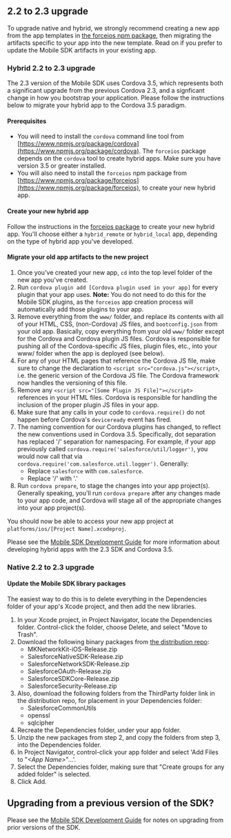 ## 2.2 to 2.3 upgrade

To upgrade native and hybrid, we strongly recommend creating a new app from the app templates in [the forceios npm package](https://npmjs.org/package/forceios), then migrating the artifacts specific to your app into the new template.  Read on if you prefer to update the Mobile SDK artifacts in your existing app.

### Hybrid 2.2 to 2.3 upgrade

The 2.3 version of the Mobile SDK uses Cordova 3.5, which represents both a significant upgrade from the previous Cordova 2.3, and a signficant change in how you bootstrap your application.  Please follow the instructions below to migrate your hybrid app to the Cordova 3.5 paradigm.

#### Prerequisites
- You will need to install the `cordova` command line tool from [https://www.npmjs.org/package/cordova](https://www.npmjs.org/package/cordova).  The `forceios` package depends on the `cordova` tool to create hybrid apps.  Make sure you have version 3.5 or greater installed.
- You will also need to install the `forceios` npm package from [https://www.npmjs.org/package/forceios](https://www.npmjs.org/package/forceios), to create your new hybrid app.

#### Create your new hybrid app
Follow the instructions in the [forceios package](https://www.npmjs.org/package/forceios) to create your new hybrid app.  You'll choose either a `hybrid_remote` or `hybrid_local` app, depending on the type of hybrid app you've developed.

#### Migrate your old app artifacts to the new project
1. Once you've created your new app, `cd` into the top level folder of the new app you've created.
2. Run `cordova plugin add [Cordova plugin used in your app]` for every plugin that your app uses.  **Note:** You do not need to do this for the Mobile SDK plugins, as the `forceios` app creation process will automatically add those plugins to your app.
3. Remove everything from the `www/` folder, and replace its contents with all of your HTML, CSS, (non-Cordova) JS files, and `bootconfig.json` from your old app.  Basically, copy everything from your old `www/` folder except for the Cordova and Cordova plugin JS files.  Cordova is responsible for pushing all of the Cordova-specific JS files, plugin files, etc., into your www/ folder when the app is deployed (see below).
4. For any of your HTML pages that reference the Cordova JS file, make sure to change the declaration to `<script src="cordova.js"></script>`, i.e. the generic version of the Cordova JS file.  The Cordova framework now handles the versioning of this file.
5. Remove any `<script src="[Some Plugin JS File]"></script>` references in your HTML files.  Cordova is responsible for handling the inclusion of the proper plugin JS files in your app.
6. Make sure that any calls in your code to `cordova.require()` do not happen before Cordova's `deviceready` event has fired.
7. The naming convention for our Cordova plugins has changed, to reflect the new conventions used in Cordova 3.5.  Specifically, dot separation has replaced '/' separation for namespacing.  For example, if your app previously called `cordova.require('salesforce/util/logger')`, you would now call that via `cordova.require('com.salesforce.util.logger')`.  Generally:
    - Replace `salesforce` with `com.salesforce`.
    - Replace '/' with '.'
8. Run `cordova prepare`, to stage the changes into your app project(s).  Generally speaking, you'll run `cordova prepare` after any changes made to your app code, and Cordova will stage all of the appropriate changes into your app project(s).

You should now be able to access your new app project at `platforms/ios/[Project Name].xcodeproj`.

Please see the [Mobile SDK Development Guide](https://github.com/forcedotcom/SalesforceMobileSDK-Shared/blob/master/doc/mobile_sdk.pdf?raw=true) for more information about developing hybrid apps with the 2.3 SDK and Cordova 3.5.

### Native 2.2 to 2.3 upgrade

#### Update the Mobile SDK library packages
The easiest way to do this is to delete everything in the Dependencies folder of your app's Xcode project, and then add the new libraries.

1. In your Xcode project, in Project Navigator, locate the Dependencies folder.  Control-click the folder, choose Delete, and select "Move to Trash".
2. Download the following binary packages from [the distribution repo](https://github.com/forcedotcom/SalesforceMobileSDK-iOS-Distribution):
    - MKNetworkKit-iOS-Release.zip
    - SalesforceNativeSDK-Release.zip
    - SalesforceNetworkSDK-Release.zip
    - SalesforceOAuth-Release.zip
    - SalesforceSDKCore-Release.zip
    - SalesforceSecurity-Release.zip
3. Also, download the following folders from the ThirdParty folder link in the distribution repo, for placement in your Dependencies folder:
    - SalesforceCommonUtils
    - openssl
    - sqlcipher
4. Recreate the Dependencies folder, under your app folder.
5. Unzip the new packages from step 2, and copy the folders from step 3, into the Dependencies folder.
6. In Project Navigator, control-click your app folder and select 'Add Files to "*&lt;App Name&gt;*"...'.
7. Select the Dependencies folder, making sure that "Create groups for any added folder" is selected.
8. Click Add.

## Upgrading from a previous version of the SDK?

Please see the [Mobile SDK Development Guide](https://github.com/forcedotcom/SalesforceMobileSDK-Shared/blob/master/doc/mobile_sdk.pdf?raw=true) for notes on upgrading from prior versions of the SDK.

